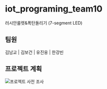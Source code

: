 # iot_programing_team10
러시안룰렛&폭탄돌리기 (7-segment LED)
## 팀원
김남교 | 김보건 | 유진웅 | 한강빈
## 프로젝트 계획
![프로젝트 사전 조사](https://github.com/kimnamgyo/iot_programing_team10/blob/main/img/%ED%94%84%EB%A1%9C%EC%A0%9D%ED%8A%B8%20%EC%82%AC%EC%A0%84%20%EC%A1%B0%EC%82%AC.png)
